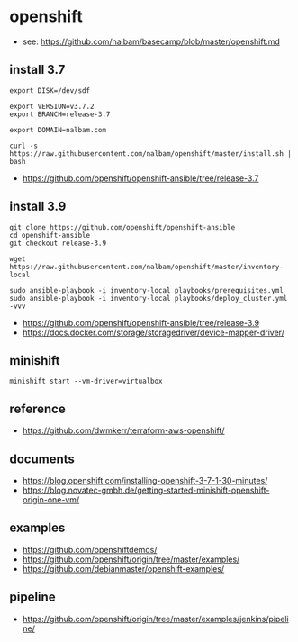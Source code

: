 # openshift

* see: https://github.com/nalbam/basecamp/blob/master/openshift.md

## install 3.7
```
export DISK=/dev/sdf

export VERSION=v3.7.2
export BRANCH=release-3.7

export DOMAIN=nalbam.com

curl -s https://raw.githubusercontent.com/nalbam/openshift/master/install.sh | bash
```
 * https://github.com/openshift/openshift-ansible/tree/release-3.7

## install 3.9
```
git clone https://github.com/openshift/openshift-ansible
cd openshift-ansible
git checkout release-3.9

wget https://raw.githubusercontent.com/nalbam/openshift/master/inventory-local

sudo ansible-playbook -i inventory-local playbooks/prerequisites.yml
sudo ansible-playbook -i inventory-local playbooks/deploy_cluster.yml -vvv
```
 * https://github.com/openshift/openshift-ansible/tree/release-3.9
 * https://docs.docker.com/storage/storagedriver/device-mapper-driver/

## minishift
```
minishift start --vm-driver=virtualbox
```

## reference
* https://github.com/dwmkerr/terraform-aws-openshift/

## documents
* https://blog.openshift.com/installing-openshift-3-7-1-30-minutes/
* https://blog.novatec-gmbh.de/getting-started-minishift-openshift-origin-one-vm/

## examples
* https://github.com/openshiftdemos/
* https://github.com/openshift/origin/tree/master/examples/
* https://github.com/debianmaster/openshift-examples/

## pipeline
* https://github.com/openshift/origin/tree/master/examples/jenkins/pipeline/
